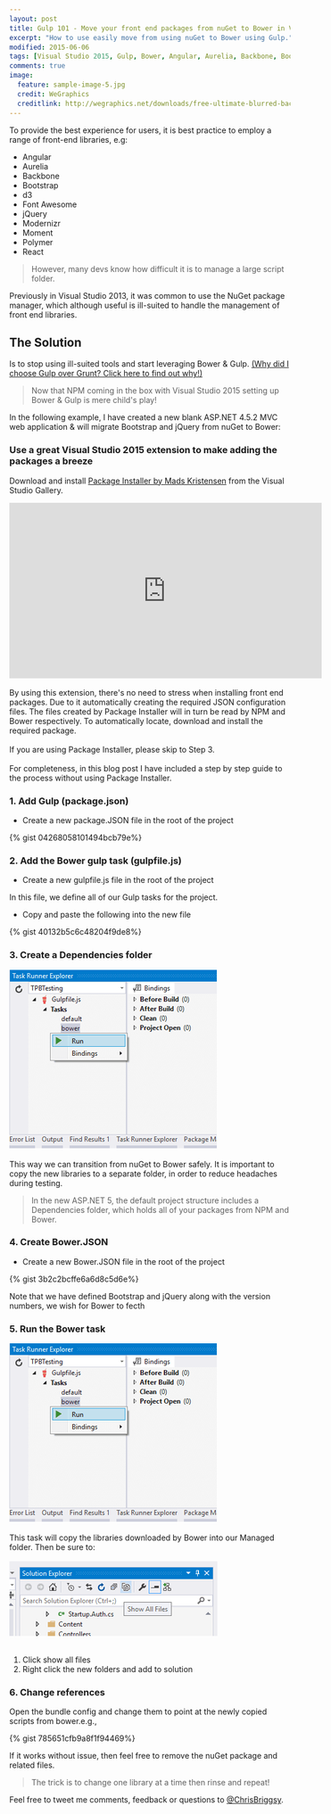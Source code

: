 ```yaml
---
layout: post
title: Gulp 101 - Move your front end packages from nuGet to Bower in Visual Studio 2015
excerpt: "How to use easily move from using nuGet to Bower using Gulp."
modified: 2015-06-06
tags: [Visual Studio 2015, Gulp, Bower, Angular, Aurelia, Backbone, Bootstrap, d3, Font Awesome, jQuery, Modernizr, Moment, Polymer, React]
comments: true
image:
  feature: sample-image-5.jpg
  credit: WeGraphics
  creditlink: http://wegraphics.net/downloads/free-ultimate-blurred-background-pack/
---
```


To provide the best experience for users, it is best practice to employ a range of front-end libraries, e.g: 

* Angular
* Aurelia
* Backbone
* Bootstrap
* d3
* Font Awesome
* jQuery
* Modernizr
* Moment
* Polymer
* React

> However, many devs know how difficult it is to manage a large script folder. 

Previously in Visual Studio 2013, it was common to use the NuGet package manager, which although useful is ill-suited to handle the management of front end libraries.

## The Solution

Is to stop using ill-suited tools and start leveraging Bower & Gulp. [(Why did I choose Gulp over Grunt? Click here to find out why!)](http://blog.chrisbriggsy.com/Gulp-101-CSS-all-the-LESS/)

> Now that NPM coming in the box with Visual Studio 2015 setting up Bower & Gulp is mere child's play!

In the following example, I have created a new blank ASP.NET 4.5.2 MVC web application & will migrate Bootstrap and jQuery from nuGet to Bower:

### Use a great Visual Studio 2015 extension to make adding the packages a breeze

Download and install [Package Installer by Mads Kristensen](https://visualstudiogallery.msdn.microsoft.com/753b9720-1638-4f9a-ad8d-2c45a410fd74) from the Visual Studio Gallery.

<iframe width="560" height="315" src="https://www.youtube.com/embed/WigizERVWtc" frameborder="0" allowfullscreen></iframe>

By using this extension, there's no need to stress when installing front end packages. Due to it automatically creating the required JSON configuration files. The files created by Package Installer will in turn be read by NPM and Bower respectively. To automatically locate, download and install the required package. <br><br>If you are using Package Installer, please skip to Step 3.<br><br>For completeness, in this blog post I have included  a step by step guide to the process without using Package Installer.

### 1. Add Gulp (package.json)

* Create a new package.JSON file in the root of the project

{% gist 04268058101494bcb79e%}

### 2. Add the Bower gulp task (gulpfile.js)

* Create a new gulpfile.js file in the root of the project

In this file, we define all of our Gulp tasks for the project.

* Copy and paste the following into the new file

{% gist 40132b5c6c48204f9de8%}

### 3. Create a Dependencies folder

![Dependencies folder](/images/2015-08-24_12-55-17-compressor.png)<br><br>This way we can transition from nuGet to Bower safely. It is important to copy the new libraries to a separate folder, in order to reduce headaches during testing.

> In the new ASP.NET 5,  the default project structure includes a  Dependencies folder, which holds all of your packages from NPM and Bower. 

### 4. Create Bower.JSON

* Create a new Bower.JSON file in the root of the project

{% gist 3b2c2bcffe6a6d8c5d6e%}

Note that we have defined Bootstrap and jQuery along with the version numbers, we wish for Bower to fecth

### 5. Run the Bower task

![Run the Bower task](/images/2015-08-24_12-55-17-compressor.png)<br><br>This task will copy the libraries downloaded by Bower into our Managed folder. Then be sure to:<br><br>![Click show all files](/images/2015-08-24_12-22-41-compressor.png)<br><br>

1. Click show all files
2. Right click the new folders and add to solution

### 6. Change references 

Open the bundle config and change them to point at the newly copied scripts from bower.e.g., 

{% gist 785651cfb9a8f1f94469%}

If it works without issue, then feel free to remove the nuGet package and related files. 

> The trick is to change one library at a time then rinse and repeat!
 
Feel free to tweet me comments, feedback or questions to [@ChrisBriggsy](https://twitter.com/ChrisBriggsy).